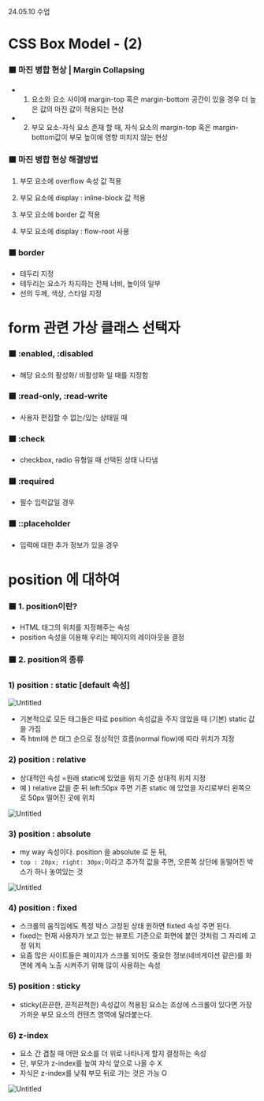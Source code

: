 24.05.10 수업 

# CSS Box Model - (2)

### ⬛ 마진 병합 현상 | Margin Collapsing

- 1) 요소와 요소 사이에 margin-top 혹은 margin-bottom 공간이 있을 경우 더 높은 값의 마진 값이 적용되는 현상
- 2) 부모 요소-자식 요소 존재 할 때, 자식 요소의 margin-top 혹은 margin-bottom값이 부모 높이에 영향 미치지 않는 현상

### ⬛ 마진 병합 현상 해결방법

1) 부모 요소에 overflow 속성 값 적용

2) 부모 요소에 display : inline-block 값 적용

3) 부모 요소에 border 값 적용

4) 부모 요소에 display : flow-root 사용 

### ⬛ border

- 테두리 지정
- 테두리는 요소가 차지하는 전체 너비, 높이의 일부
- 선의 두께, 색상, 스타일 지정

# form 관련 가상 클래스 선택자

### ⬛ :enabled, :disabled

- 해당 요소의 활성화/ 비활성화 일 때를 지정함

### ⬛ :read-only, :read-write

- 사용자 편집할 수 없는/있는 상태일 때

### ⬛ :check

- checkbox, radio 유형일 때 선택된 상태 나타냄

### ⬛ :required

- 필수 입력값일 경우

### ⬛ ::placeholder

- 입력에 대한 추가 정보가 있을 경우

# position 에 대하여

### ⬛ 1. position이란?

- HTML 태그의 위치를 지정해주는 속성
- position 속성을 이용해 우리는 페이지의 레이아웃을 결정

### ⬛ 2. position의 종류

### 1) position : static [default 속성]

![Untitled](https://prod-files-secure.s3.us-west-2.amazonaws.com/e8f11927-b70c-4524-9227-a3efac08e7aa/81306904-d92a-49ba-977d-00fa85c0e19c/Untitled.png)

- 기본적으로 모든 태그들은 따로 position 속성값을 주지 않았을 때 (기본) static 값을 가짐
- 즉 html에 쓴 태그 순으로 정상적인 흐름(normal flow)에 따라 위치가 지정

### 2) position : relative

- 상대적인 속성 =원래 static에 있었을 위치 기준 상대적 위치 지정
- 예 ) relative 값을 준 뒤 left:50px 주면 기존 static 에 있었을 자리로부터 왼쪽으로 50px 떨어진 곳에 위치

![Untitled](https://prod-files-secure.s3.us-west-2.amazonaws.com/e8f11927-b70c-4524-9227-a3efac08e7aa/a81e1cd3-a773-4c9a-8ead-2fa4e2007f56/Untitled.png)

### 3) position : absolute

- my way 속성이다. position 을 absolute 로 둔 뒤,
- `top : 20px; right: 30px;`이라고 추가적 값을 주면, 오른쪽 상단에 동떨어진 박스가 하나 놓여있는 것

![Untitled](https://prod-files-secure.s3.us-west-2.amazonaws.com/e8f11927-b70c-4524-9227-a3efac08e7aa/f48b27d8-d280-4a9c-b39c-4809ed2d36f1/Untitled.png)

### 4) position : fixed

- 스크롤의 움직임에도 특정 박스 고정된 상태 원하면 fixted 속성 주면 된다.
- fixed는 현재 사용자가 보고 있는 뷰포트 기준으로 화면에 붙인 것처럼 그 자리에 고정 위치
- 요즘 많은 사이트들은 페이지가 스크롤 되어도 중요한 정보(네비게이션 같은)를 화면에 계속 노출 시켜주기 위해 많이 사용하는 속성

### 5) position : sticky

- sticky(끈끈한, 끈적끈적한) 속성값이 적용된 요소는 조상에 스크롤이 있다면 가장 가까운 부모 요소의 컨텐츠 영역에 달라붙는다.

### 6) z-index

- 요소 간 겹칠 때 어떤 요소를 더 위로 나타나게 할지 결정하는 속성
- 단, 부모가 z-index를 높여 자식 앞으로 나올 수 X
- 자식은 z-index를 낮춰 부모 뒤로 가는 것은 가능 O

![Untitled](https://prod-files-secure.s3.us-west-2.amazonaws.com/e8f11927-b70c-4524-9227-a3efac08e7aa/b6db4f5b-2b72-4a3f-9e64-09af622c53a3/Untitled.png)
